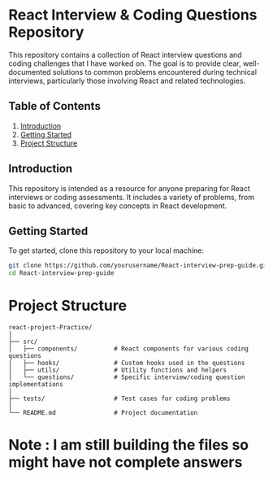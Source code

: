 # React Interview & Coding Questions Repository

This repository contains a collection of React interview questions and coding challenges that I have worked on. The goal is to provide clear, well-documented solutions to common problems encountered during technical interviews, particularly those involving React and related technologies.

## Table of Contents

1. [Introduction](#introduction)
2. [Getting Started](#getting-started)
3. [Project Structure](#project-structure)


## Introduction

This repository is intended as a resource for anyone preparing for React interviews or coding assessments. It includes a variety of problems, from basic to advanced, covering key concepts in React development.

## Getting Started

To get started, clone this repository to your local machine:

```bash
git clone https://github.com/yourusername/React-interview-prep-guide.git
cd React-interview-prep-guide
```


# Project Structure

```plaintext
react-project-Practice/
│
├── src/
│   ├── components/          # React components for various coding questions
│   ├── hooks/               # Custom hooks used in the questions
│   ├── utils/               # Utility functions and helpers
│   └── questions/           # Specific interview/coding question implementations
│
├── tests/                   # Test cases for coding problems
│
└── README.md                # Project documentation

```

# Note : I am still building the files so might have not complete answers